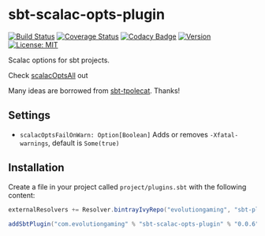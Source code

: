 # sbt-scalac-opts-plugin 

[![Build Status](https://github.com/evolution-gaming/sbt-scalac-opts-plugin/workflows/CI/badge.svg)](https://github.com/evolution-gaming/sbt-scalac-opts-plugin/actions?query=workflow%3ACI)
[![Coverage Status](https://coveralls.io/repos/evolution-gaming/sbt-scalac-opts-plugin/badge.svg)](https://coveralls.io/r/evolution-gaming/sbt-scalac-opts-plugin)
[![Codacy Badge](https://api.codacy.com/project/badge/Grade/15f881be37fa48078219c9c9e8d9361c)](https://www.codacy.com/app/evolution-gaming/sbt-scalac-opts-plugin?utm_source=github.com&amp;utm_medium=referral&amp;utm_content=evolution-gaming/sbt-scalac-opts-plugin&amp;utm_campaign=Badge_Grade)
[![Version](https://img.shields.io/badge/version-click-blue)](https://evolution.jfrog.io/artifactory/api/search/latestVersion?g=com.evolution&a=sbt-scalac-opts-plugin_2.12&repos=maven-local-releases)
[![License: MIT](https://img.shields.io/badge/License-MIT-yellowgreen.svg)](https://opensource.org/licenses/MIT)

Scalac options for sbt projects. 

Check [scalacOptsAll](src/main/scala/com/evolutiongaming/scalacopts/ScalacOptsPlugin.scala#L22) out

Many ideas are borrowed from [sbt-tpolecat](https://github.com/DavidGregory084/sbt-tpolecat). Thanks!


## Settings

* `scalacOptsFailOnWarn: Option[Boolean]` Adds or removes `-Xfatal-warnings`, default is `Some(true)`


## Installation

Create a file in your project called `project/plugins.sbt` with the following content:

```scala
externalResolvers += Resolver.bintrayIvyRepo("evolutiongaming", "sbt-plugins") 
 
addSbtPlugin("com.evolutiongaming" % "sbt-scalac-opts-plugin" % "0.0.6")
```